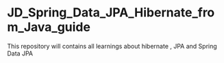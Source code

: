 # JD_Spring_Data_JPA_Hibernate_from_Java_guide

This repository will contains all learnings about hibernate , JPA and Spring Data JPA
